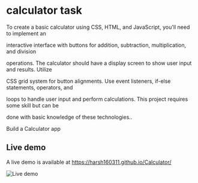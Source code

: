 # calculator task

To create a basic calculator using CSS, HTML, and JavaScript, you'll need to implement an

interactive interface with buttons for addition, subtraction, multiplication, and division

operations. The calculator should have a display screen to show user input and results. Utilize

CSS grid system for button alignments. Use event listeners, if-else statements, operators, and

loops to handle user input and perform calculations. This project requires some skill but can be

done with basic knowledge of these technologies..

Build a Calculator app 

## Live demo

A live demo is available at 
https://harsh160311.github.io/Calculator/

![Live demo](https://ik.imagekit.io/freshman/ezgif-5-abbedec67296_bOO8D3Dt714.gif)
